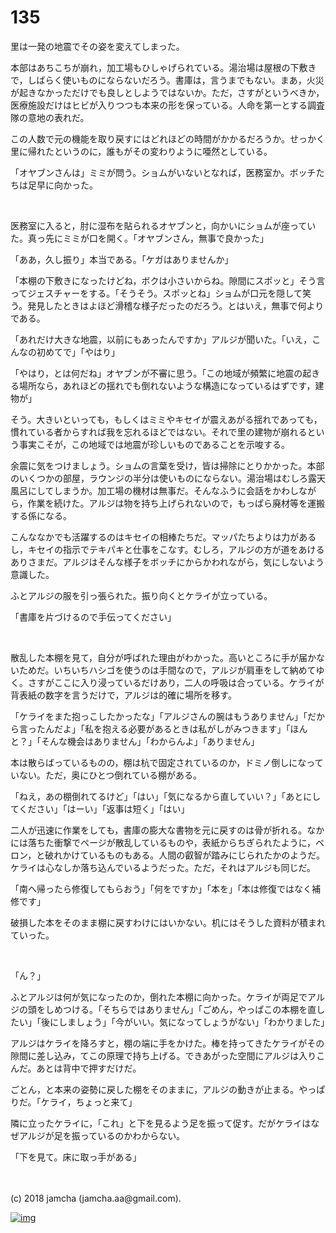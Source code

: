 # 135

里は一発の地震でその姿を変えてしまった。  

本部はあちこちが崩れ，加工場もひしゃげられている。湯治場は屋根の下敷きで，しばらく使いものにならないだろう。書庫は，言うまでもない。まあ，火災が起きなかっただけでも良しとしようではないか。ただ，さすがというべきか，医療施設だけはヒビが入りつつも本来の形を保っている。人命を第一とする調査隊の意地の表れだ。  

この人数で元の機能を取り戻すにはどれほどの時間がかかるだろうか。せっかく里に帰れたというのに，誰もがその変わりように唖然としている。  

「オヤブンさんは」ミミが問う。ショムがいないとなれば，医務室か。ボッチたちは足早に向かった。  

<br>  

医務室に入ると，肘に湿布を貼られるオヤブンと，向かいにショムが座っていた。真っ先にミミが口を開く。「オヤブンさん，無事で良かった」  

「ああ，久し振り」本当である。「ケガはありませんか」  

「本棚の下敷きになったけどね，ボクは小さいからね。隙間にスポッと」そう言ってジェスチャーをする。「そうそう。スポッとね」ショムが口元を隠して笑う。発見したときはよほど滑稽な様子だったのだろう。とはいえ，無事で何よりである。  

「あれだけ大きな地震，以前にもあったんですか」アルジが聞いた。「いえ，こんなの初めてで」「やはり」  

「やはり，とは何だね」オヤブンが不審に思う。「この地域が頻繁に地震の起きる場所なら，あれほどの揺れでも倒れないような構造になっているはずです，建物が」  

そう。大きいといっても，もしくはミミやキセイが震えあがる揺れであっても，慣れている者からすれば我を忘れるほどではない。それで里の建物が崩れるという事実こそが，この地域では地震が珍しいものであることを示唆する。  

余震に気をつけましょう。ショムの言葉を受け，皆は掃除にとりかかった。本部のいくつかの部屋，ラウンジの半分は使いものにならない。湯治場はむしろ露天風呂にしてしまうか。加工場の機材は無事だ。そんなふうに会話をかわしながら，作業を続けた。アルジは物を持ち上げられないので，もっぱら廃材等を運搬する係になる。  

こんななかでも活躍するのはキセイの相棒たちだ。マッパたちよりは力があるし，キセイの指示でテキパキと仕事をこなす。むしろ，アルジの方が道をあけるありさまだ。アルジはそんな様子をボッチにからかわれながら，気にしないよう意識した。  

ふとアルジの服を引っ張られた。振り向くとケライが立っている。  

「書庫を片づけるので手伝ってください」  

<br>  

散乱した本棚を見て，自分が呼ばれた理由がわかった。高いところに手が届かないためだ。いちいちハシゴを使うのは手間なので，アルジが肩車をして納めてゆく。さすがここに入り浸っているだけあり，二人の呼吸は合っている。ケライが背表紙の数字を言うだけで，アルジは的確に場所を移す。  

「ケライをまた抱っこしたかったな」「アルジさんの腕はもうありません」「だから言ったんだよ」「私を抱える必要があるときは私がしがみつきます」「ほんと？」「そんな機会はありません」「わからんよ」「ありません」  

本は散らばっているものの，棚は杭で固定されているのか，ドミノ倒しになっていない。ただ，奥にひとつ倒れている棚がある。  

「ねえ，あの棚倒れてるけど」「はい」「気になるから直していい？」「あとにしてください」「はーい」「返事は短く」「はい」  

二人が迅速に作業をしても，書庫の膨大な書物を元に戻すのは骨が折れる。なかには落ちた衝撃でページが散乱しているものや，表紙からちぎられたように，ベロン，と破れかけているものもある。人間の叡智が踏みにじられたかのようだ。ケライは心なしか落ち込んでいるようだった。ただ，それはアルジも同じだ。  

「南へ帰ったら修復してもらおう」「何をですか」「本を」「本は修復ではなく補修です」  

破損した本をそのまま棚に戻すわけにはいかない。机にはそうした資料が積まれていった。  

<br>  

「ん？」  

ふとアルジは何が気になったのか，倒れた本棚に向かった。ケライが両足でアルジの頭をしめつける。「そちらではありません」「ごめん，やっぱこの本棚を直したい」「後にしましょう」「今がいい。気になってしょうがない」「わかりました」  

アルジはケライを降ろすと，棚の端に手をかけた。棒を持ってきたケライがその隙間に差し込み，てこの原理で持ち上げる。できあがった空間にアルジは入りこんだ。あとは背中で押すだけだ。  

ごとん，と本来の姿勢に戻した棚をそのままに，アルジの動きが止まる。やっぱりだ。「ケライ，ちょっと来て」  

隣に立ったケライに，「これ」と下を見るよう足を振って促す。だがケライはなぜアルジが足を振っているのかわからない。  

「下を見て。床に取っ手がある」  

<br>  
<br>  
(c) 2018 jamcha (jamcha.aa@gmail.com).  

[![img](http://i.creativecommons.org/l/by-nc-sa/4.0/88x31.png)](http://creativecommons.org/licenses/by-nc-sa/4.0/deed)
